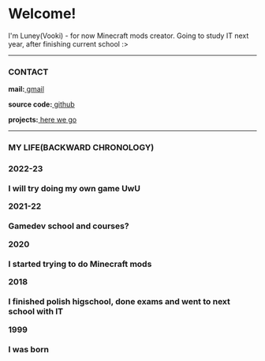 <h1>Welcome!</h1>
<p>I'm Luney(Vooki) - for now Minecraft mods creator. Going to study IT next year, after finishing current school :></p>

<hr>

<h3>CONTACT</h3>
  <p><b>mail:</b><a href="mailto:leafinkek@gmail.com"> gmail</a></p>
  <p><b>source code:</b><a href="https://github.com/Vooki"> github</a></p>
  <p><b>projects:</b><a href="/projects"> here we go</a></p>
  
<hr>
  
<h3>MY LIFE(BACKWARD CHRONOLOGY)<h3>
  <p><b>2022-23</b><a>
    <br><br>I will try doing my own game UwU</a></p>
  <p><b>2021-22</b><a>
    <br><br>Gamedev school and courses?</a></p>
  <p><b>2020</b><a>
    <br><br>I started trying to do Minecraft mods</a></p>
  <p><b>2018</b><a>
    <br><br>I finished polish higschool, done exams and went to next school with IT</a></p>
  <p><b>1999</b><a>
    <br><br>I was born</a></p>
